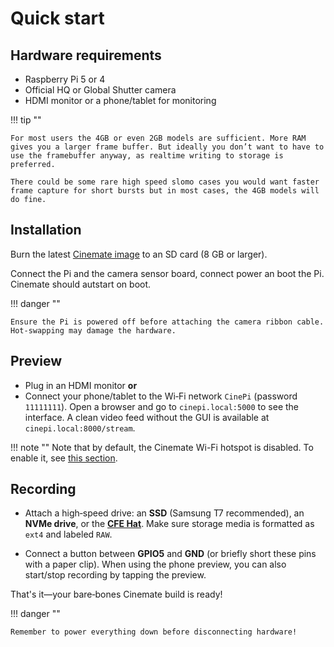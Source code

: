 # Quick start

## Hardware requirements
- Raspberry Pi 5 or 4
- Official HQ or Global Shutter camera
- HDMI monitor or a phone/tablet for monitoring

!!! tip ""

    For most users the 4GB or even 2GB models are sufficient. More RAM gives you a larger frame buffer. But ideally you don’t want to have to use the framebuffer anyway, as realtime writing to storage is preferred.
    
    There could be some rare high speed slomo cases you would want faster frame capture for short bursts but in most cases, the 4GB models will do fine.

## Installation

Burn the latest [Cinemate image](https://github.com/Tiramisioux/cinemate/releases/tag/3.1) to an SD card (8 GB or larger).

Connect the Pi and the camera sensor board, connect power an boot the Pi. Cinemate should autstart on boot. 
    
!!! danger ""   

    Ensure the Pi is powered off before attaching the camera ribbon cable. Hot-swapping may damage the hardware.

## Preview
- Plug in an HDMI monitor **or** 
- Connect your phone/tablet to the Wi‑Fi network `CinePi` (password `11111111`).
Open a browser and go to `cinepi.local:5000` to see the interface. A clean video feed without the GUI is available at `cinepi.local:8000/stream`.

!!! note ""
     Note that by default, the Cinemate Wi-Fi hotspot is disabled. To enable it, see [this section](settings-json.md).


## Recording
- Attach a high‑speed drive: an **SSD** (Samsung T7 recommended), an **NVMe drive**, or the **[CFE Hat](https://www.tindie.com/products/will123321/cfe-hat-for-raspberry-pi-5/)**. Make sure storage media is formatted as `ext4` and labeled `RAW`.

- Connect a button between **GPIO5** and **GND** (or briefly short these pins with a paper clip). When using the phone preview, you can also start/stop recording by tapping the preview.

That's it—your bare‑bones Cinemate build is ready!

!!! danger ""

    Remember to power everything down before disconnecting hardware!